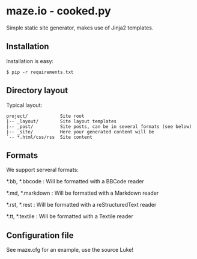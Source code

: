maze.io - cooked.py
===================

Simple static site generator, makes use of Jinja2 templates.


Installation
------------

Installation is easy:

    $ pip -r requirements.txt


Directory layout
----------------

Typical layout:

    project/            Site root
    |-- _layout/        Site layout templates
    |-- _post/          Site posts, can be in several formats (see below)
    |-- _site/          Here your generated content will be
    `-- *.html/css/rss  Site content


Formats
-------

We support serveral formats:

*.bb, *.bbcode
:       Will be formatted with a BBCode reader

*.md, *.markdown
:       Will be formatted with a Markdown reader

*.rst, *.rest
:       Will be formatted with a reStructuredText reader

*.tt, *.textile
:       Will be formatted with a Textile reader


Configuration file
------------------

See maze.cfg for an example, use the source Luke!
